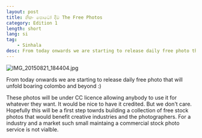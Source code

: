 ```yaml
---
layout: post
title: නිකං පොටෝ දීම The Free Photos 
category: Edition 1
length: short
lang: si
tag: 
    - Sinhala
desc: From today onwards we are starting to release daily free photo that will unfold boaring colombo and beyond :) 
---
```



![IMG_20150821_184404.jpg](https://raw.githubusercontent.com/mooniak/colombore/gh-pages/_posts/IMG_20150821_184404.jpg)

From today onwards we are starting to release daily free photo that will unfold boaring colombo and beyond :) 


These photos will be under CC licence allowing anybody to use it for whatever they want. It would be nice to have it credited. But we don't care. Hopefully this will be a first step towrds building a collection of free stock photos that would benefit creative industries and the photographers. For a industry and a market such small maintaing a commercial stock photo service is not vialble.
